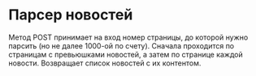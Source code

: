 # Парсер новостей
  Метод POST принимает на вход номер страницы, до которой нужно парсить (но не далее 1000-ой по счету). Сначала проходится по страницам с превьюшками новостей, а затем по странице каждой новости. Возвращает список новостей с их контентом.
